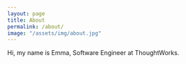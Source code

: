 ```yaml
---
layout: page
title: About
permalink: /about/
image: "/assets/img/about.jpg"
---
```


Hi, my name is Emma, Software Engineer at ThoughtWorks.
